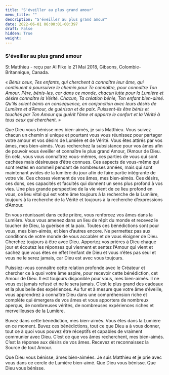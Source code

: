 ```yaml
---
title: "S'éveiller au plus grand amour"
menu_title: ""
description: "S'éveiller au plus grand amour"
date: 2022-06-01 06:00:01+00:397
draft: False
hidden: True
weight:
---
```

### S'éveiller au plus grand amour

St Matthieu - reçu par Al Fike le 21 Mai 2018, Gibsons, Colombie-Britannique, Canada.

*« Bénis ceux, Tes enfants, qui cherchent à connaître leur âme, qui continuent à poursuivre le chemin pour Te connaître, pour connaître Ton Amour. Père, bénis-les, car dans ce monde, chacun lutte pour la Lumière et désire connaître la Vérité. Chacun, Ta création bénie, Ton enfant bien-aimé. Qu’ils soient bénis en conséquence, en conjonction avec leurs désirs de Lumière et d’Amour, de guérison et de paix. Puissent-ils être bénis et touchés par Ton Amour qui guérit l’âme et apporte le confort et la Vérité à tous ceux qui cherchent. »*

Que Dieu vous bénisse mes bien-aimés, je suis Matthieu. Vous suivez chacun un chemin si unique et pourtant vous vous réunissez pour partager votre amour et vos désirs de Lumière et de Vérité. Vous êtes attirés par vos âmes, mes bien-aimés. Vous recherchez la subsistance pour vos âmes afin de pouvoir vous éveiller et connaître le plus grand Amour, l’Amour de Dieu. En cela, vous vous connaîtrez vous-mêmes, ces parties de vous qui sont cachées mais désireuses d’être connues. Ces aspects de vous-même qui sont restés en sommeil pendant de nombreuses années, mais qui sont maintenant avides de la lumière du jour afin de faire partie intégrante de votre vie. Ces choses viennent de vos âmes, mes bien-aimés. Ces désirs, ces dons, ces capacités et facultés qui donnent un sens plus profond à vos vies. Une plus grande perspective de la vie vient de ce lieu profond en vous, ce lieu vital qui est votre âme toujours à la recherche de la Lumière, toujours à la recherche de la Vérité et toujours à la recherche d’expressions d’Amour.

En vous réunissant dans cette prière, vous renforcez vos âmes dans la Lumière. Vous vous amenez dans un lieu de répit du monde et recevez le toucher de Dieu, la guérison et la paix. Toutes ces bénédictions sont pour vous, mes bien-aimés, et bien d’autres encore. Ne permettez pas aux conditions de votre monde de vous accabler et de vous éloigner de Dieu. Cherchez toujours à être avec Dieu. Apportez vos prières à Dieu chaque jour et écoutez les réponses qui viennent et sentez l’Amour qui vient et sachez que vous êtes en effet l’enfant de Dieu et vous n’êtes pas seul et vous ne le serez jamais, car Dieu est avec vous toujours.

Puissiez-vous connaître cette relation profonde avec le Créateur et chercher ce à quoi votre âme aspire, pour recevoir cette bénédiction, cet Amour de Dieu. Il est toujours disponible pour vous, mes bien-aimés. Il ne vous est jamais refusé et ne le sera jamais. C’est le plus grand des cadeaux et la plus belle des expériences. Au fur et à mesure que votre âme s’éveille, vous apprendrez à connaître Dieu dans une compréhension riche et complète qui émergera de vos âmes et vous apportera de nombreux aperçus, de nombreuses vérités, de nombreuses expériences riches et merveilleuses de la Lumière.

Buvez dans cette bénédiction, mes bien-aimés. Vous êtes dans la Lumière en ce moment. Buvez ces bénédictions, tout ce que Dieu a à vous donner, tout ce à quoi vous pouvez être réceptifs et capables de vraiment communier avec Dieu. C’est ce que vos âmes recherchent, mes bien-aimés. C’est la réponse aux désirs de vos âmes. Recevez et reconnaissez la Source de tout Amour.

Que Dieu vous bénisse, âmes bien-aimées. Je suis Matthieu et je prie avec vous dans ce cercle de Lumière bien-aimé. Que Dieu vous bénisse. Que Dieu vous bénisse.
